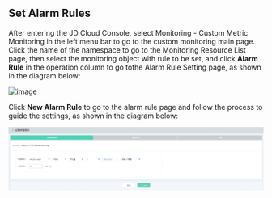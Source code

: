 ## Set Alarm Rules

After entering the JD Cloud Console, select Monitoring - Custom Metric Monitoring in the left menu bar to go to the custom monitoring main page. Click the name of the namespace to go to the Monitoring Resource List page, then select the monitoring object with rule to be set, and click **Alarm Rule** in the operation column to go tothe Alarm Rule Setting page, as shown in the diagram below:

![image](https://raw.githubusercontent.com/jdcloudcom/cn/edit/image/Cloud-Monitor/4.%E6%8A%A5%E8%AD%A6%E8%A7%84%E5%88%99%E9%A1%B5%E9%9D%A2.png)

Click **New Alarm Rule** to go to the alarm rule page and follow the process to guide the settings, as shown in the diagram below:

![image](https://raw.githubusercontent.com/jdcloudcom/cn/Monitoring-cn/image/Cloud-Monitor/SetAlarmRule_CusMetric.png)
